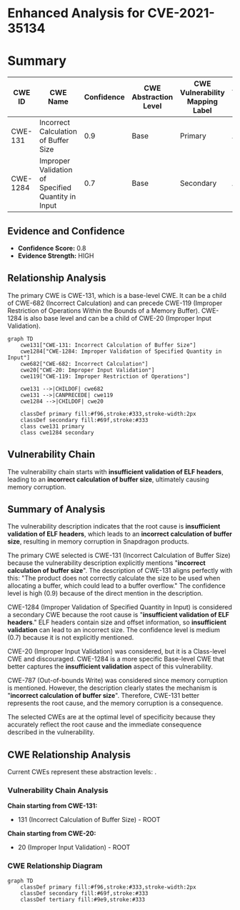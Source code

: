 # Enhanced Analysis for CVE-2021-35134

# Summary
| CWE ID | CWE Name | Confidence | CWE Abstraction Level | CWE Vulnerability Mapping Label | CWE-Vulnerability Mapping Notes |
|---|---|---|---|---|---|
| CWE-131 | Incorrect Calculation of Buffer Size | 0.9 | Base | Primary | Allowed |
| CWE-1284 | Improper Validation of Specified Quantity in Input | 0.7 | Base | Secondary | Allowed |

## Evidence and Confidence

*   **Confidence Score:** 0.8
*   **Evidence Strength:** HIGH

## Relationship Analysis
The primary CWE is CWE-131, which is a base-level CWE. It can be a child of CWE-682 (Incorrect Calculation) and can precede CWE-119 (Improper Restriction of Operations Within the Bounds of a Memory Buffer). CWE-1284 is also base level and can be a child of CWE-20 (Improper Input Validation).

```mermaid
graph TD
    cwe131["CWE-131: Incorrect Calculation of Buffer Size"]
    cwe1284["CWE-1284: Improper Validation of Specified Quantity in Input"]
    cwe682["CWE-682: Incorrect Calculation"]
    cwe20["CWE-20: Improper Input Validation"]
    cwe119["CWE-119: Improper Restriction of Operations"]
    
    cwe131 -->|CHILDOF| cwe682
    cwe131 -->|CANPRECEDE| cwe119
    cwe1284 -->|CHILDOF| cwe20

    classDef primary fill:#f96,stroke:#333,stroke-width:2px
    classDef secondary fill:#69f,stroke:#333
    class cwe131 primary
    class cwe1284 secondary
```

## Vulnerability Chain
The vulnerability chain starts with **insufficient validation of ELF headers**, leading to an **incorrect calculation of buffer size**, ultimately causing memory corruption.

## Summary of Analysis
The vulnerability description indicates that the root cause is **insufficient validation of ELF headers**, which leads to an **incorrect calculation of buffer size**, resulting in memory corruption in Snapdragon products.

The primary CWE selected is CWE-131 (Incorrect Calculation of Buffer Size) because the vulnerability description explicitly mentions "**incorrect calculation of buffer size**". The description of CWE-131 aligns perfectly with this: "The product does not correctly calculate the size to be used when allocating a buffer, which could lead to a buffer overflow." The confidence level is high (0.9) because of the direct mention in the description.

CWE-1284 (Improper Validation of Specified Quantity in Input) is considered a secondary CWE because the root cause is "**insufficient validation of ELF headers**." ELF headers contain size and offset information, so **insufficient validation** can lead to an incorrect size. The confidence level is medium (0.7) because it is not explicitly mentioned.

CWE-20 (Improper Input Validation) was considered, but it is a Class-level CWE and discouraged. CWE-1284 is a more specific Base-level CWE that better captures the **insufficient validation** aspect of this vulnerability.

CWE-787 (Out-of-bounds Write) was considered since memory corruption is mentioned. However, the description clearly states the mechanism is "**incorrect calculation of buffer size**". Therefore, CWE-131 better represents the root cause, and the memory corruption is a consequence.

The selected CWEs are at the optimal level of specificity because they accurately reflect the root cause and the immediate consequence described in the vulnerability.


## CWE Relationship Analysis

Current CWEs represent these abstraction levels: .


### Vulnerability Chain Analysis

**Chain starting from CWE-131:**
- 131 (Incorrect Calculation of Buffer Size) - ROOT


**Chain starting from CWE-20:**
- 20 (Improper Input Validation) - ROOT



### CWE Relationship Diagram

```mermaid
graph TD
    classDef primary fill:#f96,stroke:#333,stroke-width:2px
    classDef secondary fill:#69f,stroke:#333
    classDef tertiary fill:#9e9,stroke:#333
```
